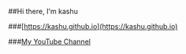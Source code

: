 ##Hi there, I'm kashu

###[https://kashu.github.io](https://kashu.github.io)

###[My YouTube Channel](https://www.youtube.com/channel/UCGSPXZ7DbSc8QDuDYX8L6Qg)


